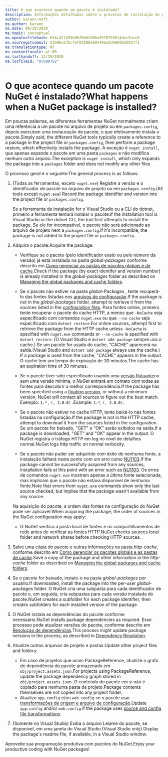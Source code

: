 ```yaml
---
title: O que acontece quando um pacote é instalado?
description: Informações detalhadas sobre o processo de instalação do pacote
author: karann-msft
ms.author: karann
ms.date: 06/20/2019
ms.topic: conceptual
ms.openlocfilehash: 634c421499b06f6b62d88a95f8703614dec5ace8
ms.sourcegitcommit: 53b06e27bcfef03500a69548ba2db069b55837f1
ms.translationtype: MT
ms.contentlocale: pt-BR
ms.lasthandoff: 12/19/2020
ms.locfileid: "97699762"
---
```

# <a name="what-happens-when-a-nuget-package-is-installed"></a><span data-ttu-id="3a565-103">O que acontece quando um pacote NuGet é instalado?</span><span class="sxs-lookup"><span data-stu-id="3a565-103">What happens when a NuGet package is installed?</span></span>

<span data-ttu-id="3a565-104">Em poucas palavras, as diferentes ferramentas NuGet normalmente criam uma referência a um pacote no arquivo de projeto ou em `packages.config`, depois executam uma restauração de pacote, o que efetivamente instala o pacote.</span><span class="sxs-lookup"><span data-stu-id="3a565-104">Simply said, the different NuGet tools typically create a reference to a package in the project file or `packages.config`, then perform a package restore, which effectively installs the package.</span></span> <span data-ttu-id="3a565-105">A exceção é `nuget install`, que apenas expande o pacote em uma pasta `packages` e não modifica nenhum outro arquivo.</span><span class="sxs-lookup"><span data-stu-id="3a565-105">The exception is `nuget install`, which only expands the package into a `packages` folder and does not modify any other files.</span></span>

<span data-ttu-id="3a565-106">O processo geral é o seguinte:</span><span class="sxs-lookup"><span data-stu-id="3a565-106">The general process is as follows:</span></span>

1. <span data-ttu-id="3a565-107">(Todas as ferramentas, exceto `nuget.exe`) Registre a versão e o identificador de pacote no arquivo de projeto ou em `packages.config`.</span><span class="sxs-lookup"><span data-stu-id="3a565-107">(All tools except `nuget.exe`) Record the package identifier and version into the project file or `packages.config`.</span></span>

   <span data-ttu-id="3a565-108">Se a ferramenta de instalação for o Visual Studio ou a CLI do dotnet, primeiro a ferramenta tentará instalar o pacote.</span><span class="sxs-lookup"><span data-stu-id="3a565-108">If the installation tool is Visual Studio or the dotnet CLI, the tool first attempts to install the package.</span></span> <span data-ttu-id="3a565-109">Se ele for incompatível, o pacote não será adicionado ao arquivo de projeto nem a `packages.config`.</span><span class="sxs-lookup"><span data-stu-id="3a565-109">If it's incompatible, the package is not added to the project file or `packages.config`.</span></span>

2. <span data-ttu-id="3a565-110">Adquira o pacote:</span><span class="sxs-lookup"><span data-stu-id="3a565-110">Acquire the package:</span></span>
   - <span data-ttu-id="3a565-111">Verifique se o pacote (pelo identificador exato ou pelo número da versão) já está instalado na pasta *global-packages* conforme descrito em [Como gerenciar as pastas de pacotes globais e de cache](../consume-packages/managing-the-global-packages-and-cache-folders.md).</span><span class="sxs-lookup"><span data-stu-id="3a565-111">Check if the package (by exact identifer and version number) is already installed in the *global-packages* folder as described on [Managing the global packages and cache folders](../consume-packages/managing-the-global-packages-and-cache-folders.md).</span></span>

   - <span data-ttu-id="3a565-112">Se o pacote não estiver na pasta *global-Packages* , tente recuperá-lo das fontes listadas nos [arquivos de configuração](../consume-packages/Configuring-NuGet-Behavior.md).</span><span class="sxs-lookup"><span data-stu-id="3a565-112">If the package is not in the *global-packages* folder, attempt to retrieve it from the sources listed in the [configuration files](../consume-packages/Configuring-NuGet-Behavior.md).</span></span> <span data-ttu-id="3a565-113">Para fontes online, primeiro tente recuperar o pacote do cache HTTP, a menos que `-NoCache` seja especificado com comandos `nuget.exe` ou que `--no-cache` seja especificado com `dotnet restore`.</span><span class="sxs-lookup"><span data-stu-id="3a565-113">For online sources, attempt first to retrieve the package from the HTTP cache unless `-NoCache` is specified with `nuget.exe` commands or `--no-cache` is specified with `dotnet restore`.</span></span> <span data-ttu-id="3a565-114">(O Visual Studio e `dotnet add package` sempre usa o cache.) Se um pacote for usado do cache, "CACHE" aparecerá na saída.</span><span class="sxs-lookup"><span data-stu-id="3a565-114">(Visual Studio and `dotnet add package` always use the cache.) If a package is used from the cache, "CACHE" appears in the output.</span></span> <span data-ttu-id="3a565-115">O cache tem um tempo de expiração de 30 minutos.</span><span class="sxs-lookup"><span data-stu-id="3a565-115">The cache has an expiration time of 30 minutes.</span></span>

   - <span data-ttu-id="3a565-116">Se o pacote tiver sido especificado usando uma [versão flutuante](../consume-packages/Package-References-in-Project-Files.md#floating-versions)ou sem uma versão mínima, *o NuGet* entrará em contato com todas as fontes para descobrir a melhor correspondência.</span><span class="sxs-lookup"><span data-stu-id="3a565-116">If the package has been specified using a [floating version](../consume-packages/Package-References-in-Project-Files.md#floating-versions), or without a minimum version, NuGet *will* contact all sources to figure out the best match.</span></span>
   <span data-ttu-id="3a565-117">Exemplo: `1.*` , `(, 2.0.0]` .</span><span class="sxs-lookup"><span data-stu-id="3a565-117">Example: `1.*`, `(, 2.0.0]`.</span></span>

   - <span data-ttu-id="3a565-118">Se o pacote não estiver no cache HTTP, tente baixá-lo nas fontes listadas na configuração.</span><span class="sxs-lookup"><span data-stu-id="3a565-118">If the package is not in the HTTP cache, attempt to download it from the sources listed in the configuration.</span></span> <span data-ttu-id="3a565-119">Se um pacote for baixado, "GET" e "OK" serão exibidos na saída.</span><span class="sxs-lookup"><span data-stu-id="3a565-119">If a package is downloaded, "GET" and "OK" appear in the output.</span></span> <span data-ttu-id="3a565-120">O NuGet registra o tráfego HTTP em log no nível de detalhes normal.</span><span class="sxs-lookup"><span data-stu-id="3a565-120">NuGet logs http traffic on normal verbosity.</span></span>

   - <span data-ttu-id="3a565-121">Se o pacote não puder ser adquirido com êxito de nenhuma fonte, a instalação falhará neste ponto com um erro como [NU1103](../reference/errors-and-warnings/NU1103.md).</span><span class="sxs-lookup"><span data-stu-id="3a565-121">If the package cannot be successfully acquired from any sources, installation fails at this point with an error such as [NU1103](../reference/errors-and-warnings/NU1103.md).</span></span> <span data-ttu-id="3a565-122">Os erros de comandos `nuget.exe` mostram apenas a última fonte selecionada, mas implicam que o pacote não estava disponível de nenhuma fonte.</span><span class="sxs-lookup"><span data-stu-id="3a565-122">Note that errors from `nuget.exe` commands show only the last source checked, but implies that the package wasn't available from any source.</span></span>

   <span data-ttu-id="3a565-123">Na aquisição do pacote, a ordem das fontes na configuração do NuGet pode ser aplicável:</span><span class="sxs-lookup"><span data-stu-id="3a565-123">When acquiring the package, the order of sources in the NuGet configuration may apply:</span></span>

   - <span data-ttu-id="3a565-124">O NuGet verifica a pasta local de fontes e os compartilhamentos de rede antes de verificar as fontes HTTP.</span><span class="sxs-lookup"><span data-stu-id="3a565-124">NuGet checks sources local folder and network shares before checking HTTP sources.</span></span>

3. <span data-ttu-id="3a565-125">Salve uma cópia do pacote e outras informações na pasta *http-cache*, conforme descrito em [Como gerenciar os pacotes globais e as pastas de cache](../consume-packages/managing-the-global-packages-and-cache-folders.md).</span><span class="sxs-lookup"><span data-stu-id="3a565-125">Save a copy of the package and other information in the *http-cache* folder as described on [Managing the global packages and cache folders](../consume-packages/managing-the-global-packages-and-cache-folders.md).</span></span>

4. <span data-ttu-id="3a565-126">Se o pacote for baixado, instale-o na pasta *global-packages* por usuário.</span><span class="sxs-lookup"><span data-stu-id="3a565-126">If downloaded, install the package into the per-user *global-packages* folder.</span></span> <span data-ttu-id="3a565-127">O NuGet cria uma subpasta para cada identificador de pacote e, em seguida, cria subpastas para cada versão instalada do pacote.</span><span class="sxs-lookup"><span data-stu-id="3a565-127">NuGet creates a subfolder for each package identifier, then creates subfolders for each installed version of the package.</span></span>

5. <span data-ttu-id="3a565-128">O NuGet instala as dependências do pacote conforme necessário.</span><span class="sxs-lookup"><span data-stu-id="3a565-128">NuGet installs package dependencies as required.</span></span> <span data-ttu-id="3a565-129">Esse processo pode atualizar versões do pacote, conforme descrito em [Resolução de dependências](../concepts/dependency-resolution.md).</span><span class="sxs-lookup"><span data-stu-id="3a565-129">This process might update package versions in the process, as described in [Dependency Resolution](../concepts/dependency-resolution.md).</span></span>

6. <span data-ttu-id="3a565-130">Atualize outros arquivos de projeto e pastas:</span><span class="sxs-lookup"><span data-stu-id="3a565-130">Update other project files and folders:</span></span>

    - <span data-ttu-id="3a565-131">Em caso de projetos que usam PackageReference, atualize o grafo de dependência do pacote armazenado em `obj/project.assets.json`.</span><span class="sxs-lookup"><span data-stu-id="3a565-131">For projects using PackageReference, update the package dependency graph stored in `obj/project.assets.json`.</span></span> <span data-ttu-id="3a565-132">O conteúdo do pacote em si não é copiado para nenhuma pasta de projeto.</span><span class="sxs-lookup"><span data-stu-id="3a565-132">Package contents themselves are not copied into any project folder.</span></span>
    - <span data-ttu-id="3a565-133">Atualize `app.config` e/ou `web.config` se o pacote usar [transformações de origem e arquivo de configuração](../create-packages/source-and-config-file-transformations.md).</span><span class="sxs-lookup"><span data-stu-id="3a565-133">Update `app.config` and/or `web.config` if the package uses [source and config file transformations](../create-packages/source-and-config-file-transformations.md).</span></span>

7. <span data-ttu-id="3a565-134">(Somente no Visual Studio) Exiba o arquivo Leiame do pacote, se disponível, em uma janela do Visual Studio.</span><span class="sxs-lookup"><span data-stu-id="3a565-134">(Visual Studio only) Display the package's readme file, if available, in a Visual Studio window.</span></span>

<span data-ttu-id="3a565-135">Aproveite sua programação produtiva com pacotes do NuGet.</span><span class="sxs-lookup"><span data-stu-id="3a565-135">Enjoy your productive coding with NuGet packages!</span></span>
